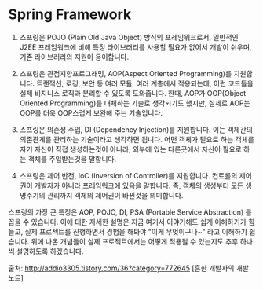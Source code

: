 # Spring Framework

1. 스프링은 POJO (Plain Old Java Object) 방식의 프레임워크로서, 일반적인 J2EE 프레임워크에 비해 특정 라이브러리를 사용할 필요가 없어서 개발이 쉬우며, 기존 라이브러리의 지원이 용이합니다.



2. 스프링은 관점지향프로그래밍, AOP(Aspect Oriented Programming)를 지원합니다. 트랜잭션, 로깅, 보안 등 여러 모듈, 여러 계층에서 적용되는데, 이런 코드들을 실제 비지니스 로직과 분리할 수 있도록 도와줍니다. 한때, AOP가 OOP(Object Oriented Programming)를 대체하는 기술로 생각되기도 했지만, 실제로 AOP는 OOP를 더욱 OOP스럽게 보완해 주는 기술입니다.



3. 스프링은 의존성 주입, DI (Dependency Injection)를 지원합니다. 이는 객체간의 의존관계를 관리하는 기술이라고 생각하면 됩니다. 어떤 객체가 필요로 하는 객체를 자기 자신이 직접 생성하는것이 아니라, 외부에 있는 다른곳에서 자신이 필요로 하는 객체를 주입받는것을 말합니다.



4. 스프링은 제어 반전, IoC (Inversion of Controller)를 지원합니다. 컨트롤의 제어권이 개발자가 아니라 프레임워크에 있음을 말합니다. 즉, 객체의 생성부터 모든 생명주기의 관리까지 객체의 제어권이 바뀐것을 의미합니다.



스프링의 가장 큰 특징은 AOP, POJO, DI, PSA (Portable Service Abstraction) 를 꼽을 수 있습니다. 이에 대한 자세한 설명은 지금 여기서 이야기해도 쉽게 이해하기가 힘들고, 실제 프로젝트를 진행하면서 경험을 해봐야 "이게 무엇이구나~" 라고 이해하기 쉽습니다. 위에 나온 개념들이 실제 프로젝트에서는 어떻게 적용될 수 있는지도 추후 하나씩 설명하도록 하겠습니다.



출처: http://addio3305.tistory.com/36?category=772645 [흔한 개발자의 개발 노트]

